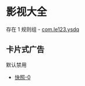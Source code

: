 # 影视大全

存在 1 规则组 - [com.le123.ysdq](/src/apps/com.le123.ysdq.ts)

## 卡片式广告

默认禁用

- [快照-0](https://i.gkd.li/i/13635244)
